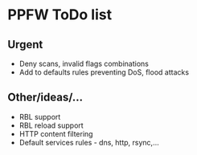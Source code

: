 PPFW ToDo list
==============

Urgent
------
* Deny scans, invalid flags combinations
* Add to defaults rules preventing DoS, flood attacks

Other/ideas/…
-------------
* RBL support
* RBL reload support
* HTTP content filtering
* Default services rules - dns, http, rsync,…

